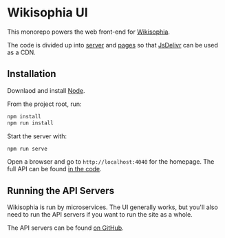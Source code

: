 # Wikisophia UI

This monorepo powers the web front-end for [Wikisophia](www.wikisophia.net).

The code is divided up into [server](./packages/server) and [pages](./packages/pages) so
that [JsDelivr](https://www.jsdelivr.com/) can be used as a CDN.

## Installation

Downlaod and install [Node](https://nodejs.org/en/download/).

From the project root, run:

```sh
npm install
npm run install
```

Start the server with:

```sh
npm run serve
```

Open a browser and go to `http://localhost:4040` for the homepage.
The full API can be found [in the code](./packages/server/src/routes.ts).

## Running the API Servers

Wikisophia is run by microservices. The UI generally works, but you'll also
need to run the API servers if you want to run the site as a whole.

The API servers can be found [on GitHub](https://github.com/wikisophia?utf8=%E2%9C%93&q=api&type=&language=).

